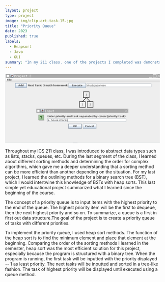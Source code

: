 ```yaml
---
layout: project
type: project
image: img/clip-art-task-15.jpg
title: "Priority Queue"
date: 2023
published: true
labels:
  - Heapsort
  - Java
  - GUI
summary: "In my 211 class, one of the projects I completed was demonstrating a priority queue using a GUI program."
---
```


<div class="text-center p-4">
  <img width="600px" src="../img/guiheapscreenshot.png" class="img-thumbnail" >
</div>

Throughout my ICS 211 class, I was introduced to abstract data types such as lists, stacks, queues, etc. During the last segment of the class, I learned about different sorting methods and determining the order for complex algorithms, which gave me a deeper understanding that a sorting method can be more efficient than another depending on the situation. For my last project, I learned the outlining methods for a binary search tree (BST), which I would intertwine this knowledge of BSTs with heap sorts. This last simple yet educational project summarized what I learned since the beginning of the course.  

The concept of a priority queue is to input items with the highest priority to the end of the queue. The highest priority item will be the first to dequeue, then the next highest priority and so on. To summarize, a queue is a first in first out data structure.The goal of the project is to create a priority queue of tasks with different priorities. 

To implement the priority queue, I used heap sort methods. The function of the heap sort is to find the minimum element and place that element at the beginning. Comparing the order of the sorting methods I learned in the semester, heap sort was the most efficient solution for this project, especially because the program is structured with a binary tree. When the program is running, the first task will be inputted with the priority displayed -- 1 as least priority. The next tasks will be inputted and sorted in a tree-like fashion. The task of highest priority will be displayed until executed using a queue method. 

